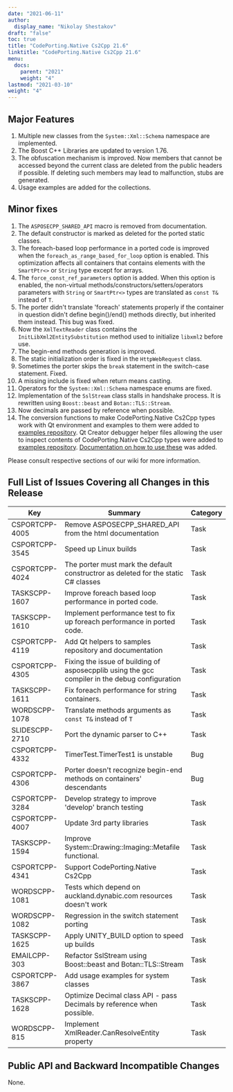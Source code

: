 ```yaml
---
date: "2021-06-11"
author:
  display_name: "Nikolay Shestakov"
draft: "false"
toc: true
title: "CodePorting.Native Cs2Cpp 21.6"
linktitle: "CodePorting.Native Cs2Cpp 21.6"
menu:
  docs:
    parent: "2021"
    weight: "4"
lastmod: "2021-03-10"
weight: "4"
---
```


## Major Features ##

1. Multiple new classes from the `System::Xml::Schema` namespace are implemented.
1. The Boost C++ Libraries are updated to version 1.76.
1. The obfuscation mechanism is improved. Now members that cannot be accessed beyond the current class are deleted from the public headers if possible. If deleting such members may lead to malfunction, stubs are generated.
1. Usage examples are added for the collections.

## Minor fixes ##

1. The `ASPOSECPP_SHARED_API` macro is removed from documentation.
1. The default constructor is marked as deleted for the ported static classes.
1. The foreach-based loop performance in a ported code is improved when the `foreach_as_range_based_for_loop` option is enabled. This optimization affects all containers that contains elements with the `SmartPtr<>` or `String` type except for arrays.
1. The `force_const_ref_parameters` option is added. When this option is enabled, the non-virtual methods/constructors/setters/operators parameters with `String` or `SmartPtr<>` types are translated as `const T&` instead of `T`.
1. The porter didn't translate 'foreach' statements properly if the container in question didn't define begin()/end() methods directly, but inherited them instead. This bug was fixed.
1. Now the `XmlTextReader` class contains the `InitLibXml2EntitySubstitution` method used to initialize `libxml2` before use.
1. The begin-end methods generation is improved.
1. The static initialization order is fixed in the `HttpWebRequest` class.
1. Sometimes the porter skips the `break` statement in the switch-case statement. Fixed.
1. A missing include is fixed when return means casting.
1. Operators for the `System::Xml::Schema` namespace enums are fixed.
1. Implementation of the `SslStream` class stalls in handshake process. It is rewritten using `Boost::beast` and `Botan::TLS::Stream`.
1. Now decimals are passed by reference when possible.
1. The conversion functions to make CodePorting.Native Cs2Cpp types work with Qt environment and examples to them were added to [examples repository](https://github.com/codeporting-native/codeporting-native-cs2cpp). Qt Creator debugger helper files allowing the user to inspect contents of CodePorting.Native Cs2Cpp types were added to [examples repository](https://github.com/codeporting-native/codeporting-native-cs2cpp/tree/master/qtcreator_debugging_helpers). [Documentation on how to use these](https://docs.codeporting.com/native/cs2cpp/developer-guide/qt-support/) was added.

Please consult respective sections of our wiki for more information.

## Full List of Issues Covering all Changes in this Release ##

| Key | Summary | Category |
| --- | --- | --- |
| CSPORTCPP-4005 | Remove ASPOSECPP_SHARED_API from the html documentation | Task |
| CSPORTCPP-3545 | Speed up Linux builds | Task |
| CSPORTCPP-4024 | The porter must mark the default constructror as deleted for the static C# classes | Task |
| TASKSCPP-1607 | Improve foreach based loop performance in ported code. | Task |
| TASKSCPP-1610 | Implement performance test to fix up foreach performance in ported code. | Task |
| CSPORTCPP-4119 | Add Qt helpers to samples repository and documentation | Task |
| CSPORTCPP-4305 | Fixing the issue of building of asposecpplib using the gcc compiler in the debug configuration | Task |
| TASKSCPP-1611 | Fix foreach performance for string containers. | Task |
| WORDSCPP-1078 | Translate methods arguments as `const T&` instead of `T` | Task |
| SLIDESCPP-2710 | Port the dynamic parser to C++ | Task |
| CSPORTCPP-4332 | TimerTest.TimerTest1 is unstable | Bug |
| CSPORTCPP-4306 | Porter doesn't recognize begin-end methods on containers' descendants | Bug |
| CSPORTCPP-3284 | Develop strategy to improve 'develop' branch testing | Task |
| CSPORTCPP-4007 | Update 3rd party libraries | Task |
| TASKSCPP-1594 | Improve System::Drawing::Imaging::Metafile functional. | Task |
| CSPORTCPP-4341 | Support CodePorting.Native Cs2Cpp | Task |
| WORDSCPP-1081	| Tests which depend on auckland.dynabic.com resources doesn't work | Task |
| WORDSCPP-1082 | Regression in the switch statement porting | Task |
| TASKSCPP-1625 | Apply UNITY_BUILD option to speed up builds | Task |
| EMAILCPP-303 | Refactor SslStream using Boost::beast and Botan::TLS::Stream | Task |
| CSPORTCPP-3867 | Add usage examples for system classes | Task |
| TASKSCPP-1628 | Optimize Decimal class API - pass Decimals by reference when possible. | Task |
| WORDSCPP-815 | Implement XmlReader.CanResolveEntity property | Task |

## Public API and Backward Incompatible Changes ##

None.
